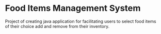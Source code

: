 # Food Items Management System
Project of creating java application for facilitating users to select food items of their choice add and remove from their inventory.
